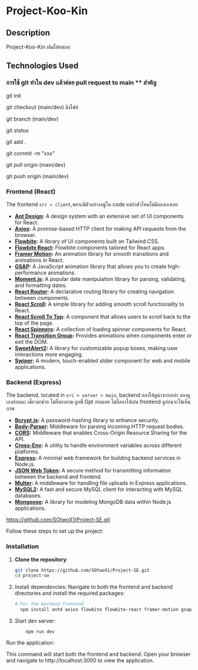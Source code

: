 # Project-Koo-Kin

## Description

Project-Koo-Kin เติมให้หน่อย
## Technologies Used
### การใช้ git ทำใน dev เเล้วค่อย pull request to main ** สำคัญ
   git init

   git checkout (main/dev) ดึงไฟล์

   git branch (main/dev)
   
   git status
   
   git add .
   
   git commit -m "xxx"
   
   git pull origin (main/dev)
   
   git push origin (main/dev)
### Frontend (React)

The frontend  `src > client`,พอจะมีตัวอย่างอนู่ใน code แต่ถ้าตัวไหนไม่มีลองเองเลย
- **[Ant Design](https://ant.design/):** A design system with an extensive set of UI components for React.
- **[Axios](https://axios-http.com/):** A promise-based HTTP client for making API requests from the browser.
- **[Flowbite](https://flowbite.com/):** A library of UI components built on Tailwind CSS.
- **[Flowbite React](https://flowbite-react.com/):** Flowbite components tailored for React apps.
- **[Framer Motion](https://www.framer.com/motion/):** An animation library for smooth transitions and animations in React.
- **[GSAP](https://greensock.com/gsap/):** A JavaScript animation library that allows you to create high-performance animations.
- **[Moment.js](https://momentjs.com/):** A popular date manipulation library for parsing, validating, and formatting dates.
- **[React Router](https://reactrouter.com/):** A declarative routing library for creating navigation between components.
- **[React Scroll](https://www.npmjs.com/package/react-scroll):** A simple library for adding smooth scroll functionality to React.
- **[React Scroll To Top](https://www.npmjs.com/package/react-scroll-to-top):** A component that allows users to scroll back to the top of the page.
- **[React Spinners](https://www.npmjs.com/package/react-spinners):** A collection of loading spinner components for React.
- **[React Transition Group](https://reactcommunity.org/react-transition-group/):** Provides animations when components enter or exit the DOM.
- **[SweetAlert2](https://sweetalert2.github.io/):** A library for customizable popup boxes, making user interactions more engaging.
- **[Swiper](https://swiperjs.com/):** A modern, touch-enabled slider component for web and mobile applications.

### Backend (Express)

The backend, located in `src > server > main`, backend ลองให้ดูน่าจะยากอ่ะ ลองดูเองก่อนนะ เดี๋ยวมาช่วย ไม่ก็ลองถาม ลูกพี่ Gpt ก่อนเลย ไม่ก็ลองไปเล่น frontend	ดูก่อนจะได้เห็นภาพ
- **[Bcrypt.js](https://github.com/dcodeIO/bcrypt.js):** A password-hashing library to enhance security.
- **[Body-Parser](https://www.npmjs.com/package/body-parser):** Middleware for parsing incoming HTTP request bodies.
- **[CORS](https://www.npmjs.com/package/cors):** Middleware that enables Cross-Origin Resource Sharing for the API.
- **[Cross-Env](https://www.npmjs.com/package/cross-env):** A utility to handle environment variables across different platforms.
- **[Express](https://expressjs.com/):** A minimal web framework for building backend services in Node.js.
- **[JSON Web Token](https://jwt.io/):** A secure method for transmitting information between the backend and frontend.
- **[Multer](https://www.npmjs.com/package/multer):** A middleware for handling file uploads in Express applications.
- **[MySQL2](https://www.npmjs.com/package/mysql2):** A fast and secure MySQL client for interacting with MySQL databases.
- **[Mongoose](https://mongoosejs.com/):** A library for modeling MongoDB data within Node.js applications.

 https://github.com/SOtwoX1/Project-SE.git

Follow these steps to set up the project:

### Installation

1. **Clone the repository**:
   ```bash
   git clone https://github.com/SOtwoX1/Project-SE.git
   cd project-se

2. Install dependencies: Navigate to both the frontend and backend directories and install the required packages:
    ```bash
    # For the backend frontend
      npm install antd axios flowbite flowbite-react framer-motion gsap moment react-router-dom react-scroll react-scroll-to-top react-spinners react-transition-group sweetalert2 swiper bcryptjs body-parser cors cross-env express jsonwebtoken multer mysql2 mongoose react-slick @mui/material @emotion/react @emotion/styled slick-carousel node-cron browser-image-compression


3. Start dev server:

    ```env
        npm run dev
    
Run the application:


This command will start both the frontend and backend. Open your browser and navigate to http://localhost:3000 to view the application.
